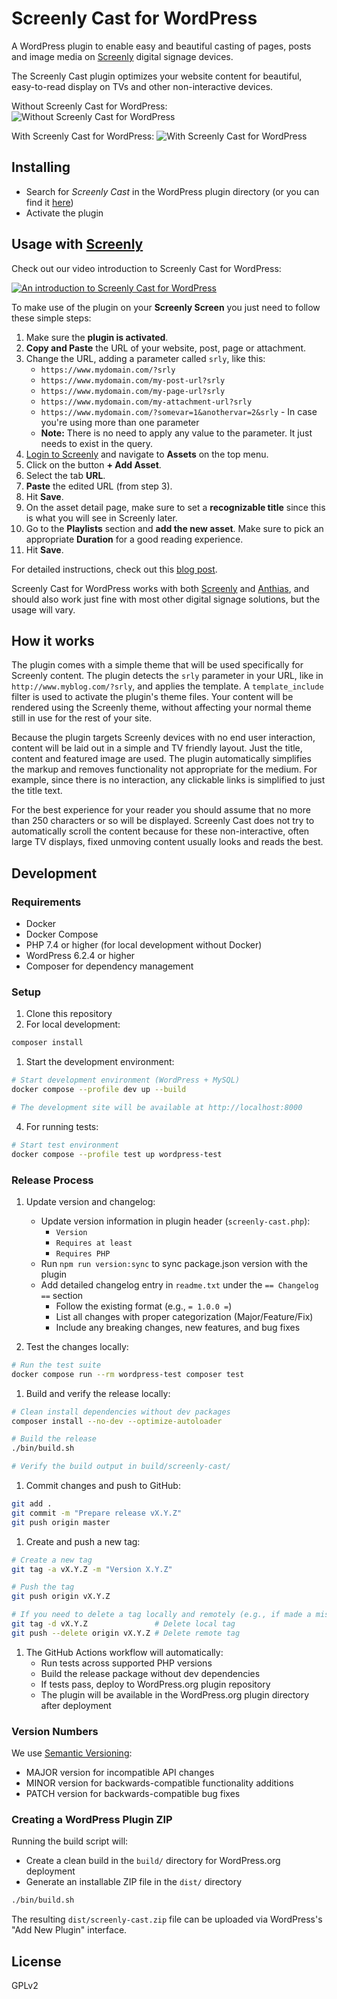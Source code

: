 # Screenly Cast for WordPress

A WordPress plugin to enable easy and beautiful casting of pages, posts and image
media on [Screenly](https://www.screenly.io) digital signage devices.

The Screenly Cast plugin optimizes your website content for beautiful,
easy-to-read display on TVs and other non-interactive devices.

Without Screenly Cast for WordPress:
![Without Screenly Cast for WordPress](/assets/screenshot-1.png)

With Screenly Cast for WordPress:
![With Screenly Cast for WordPress](/assets/screenshot-2.png)

## Installing

* Search for *Screenly Cast* in the WordPress plugin directory (or you can find it
  [here](https://wordpress.org/plugins/screenly-cast/))
* Activate the plugin

## Usage with [Screenly](https://www.screenly.io)

Check out our video introduction to Screenly Cast for WordPress:

[![An introduction to Screenly Cast for WordPress](https://img.youtube.com/vi/rX6b9ZAYi34/0.jpg)](https://www.youtube.com/watch?v=rX6b9ZAYi34)

To make use of the plugin on your **Screenly Screen** you just need to follow
these simple steps:

1. Make sure the **plugin is activated**.
2. **Copy and Paste** the URL of your website, post, page or attachment.
3. Change the URL, adding a parameter called `srly`, like this:
   * `https://www.mydomain.com/?srly`
   * `https://www.mydomain.com/my-post-url?srly`
   * `https://www.mydomain.com/my-page-url?srly`
   * `https://www.mydomain.com/my-attachment-url?srly`
   * `https://www.mydomain.com/?somevar=1&anothervar=2&srly` - In case you're
     using more than one parameter
   * **Note:** There is no need to apply any value to the parameter. It just
     needs to exist in the query.
4. [Login to Screenly](https://login.screenlyapp.com) and navigate to **Assets**
   on the top menu.
5. Click on the button **+ Add Asset**.
6. Select the tab **URL**.
7. **Paste** the edited URL (from step 3).
8. Hit **Save**.
9. On the asset detail page, make sure to set a **recognizable title** since this
   is what you will see in Screenly later.
10. Go to the **Playlists** section and **add the new asset**. Make sure to pick
    an appropriate **Duration** for a good reading experience.
11. Hit **Save**.

For detailed instructions, check out this [blog post](https://news.screenly.io/introducing-screenly-cast-for-wordpress-a27ff26667b7).

Screenly Cast for WordPress works with both [Screenly](https://www.screenly.io)
and [Anthias](https://anthias.screenly.io/), and should also work just fine with
most other digital signage solutions, but the usage will vary.

## How it works

The plugin comes with a simple theme that will be used specifically for Screenly
content. The plugin detects the `srly` parameter in your URL, like in
`http://www.myblog.com/?srly`, and applies the template. A `template_include`
filter is used to activate the plugin's theme files. Your content will be
rendered using the Screenly theme, without affecting your normal theme still in
use for the rest of your site.

Because the plugin targets Screenly devices with no end user interaction, content
will be laid out in a simple and TV friendly layout. Just the title, content and
featured image are used. The plugin automatically simplifies the markup and
removes functionality not appropriate for the medium. For example, since there is
no interaction, any clickable links is simplified to just the title text.

For the best experience for your reader you should assume that no more than 250
characters or so will be displayed. Screenly Cast does not try to automatically
scroll the content because for these non-interactive, often large TV displays,
fixed unmoving content usually looks and reads the best.

## Development

### Requirements

* Docker
* Docker Compose
* PHP 7.4 or higher (for local development without Docker)
* WordPress 6.2.4 or higher
* Composer for dependency management

### Setup

1. Clone this repository
2. For local development:

```bash
composer install
```

1. Start the development environment:

```bash
# Start development environment (WordPress + MySQL)
docker compose --profile dev up --build

# The development site will be available at http://localhost:8000
```

4. For running tests:

```bash
# Start test environment
docker compose --profile test up wordpress-test
```

### Release Process

1. Update version and changelog:
   * Update version information in plugin header (`screenly-cast.php`):
     * `Version`
     * `Requires at least`
     * `Requires PHP`
   * Run `npm run version:sync` to sync package.json version with the plugin
   * Add detailed changelog entry in `readme.txt` under the `== Changelog ==`
     section
     * Follow the existing format (e.g., `= 1.0.0 =`)
     * List all changes with proper categorization (Major/Feature/Fix)
     * Include any breaking changes, new features, and bug fixes

1. Test the changes locally:

```bash
# Run the test suite
docker compose run --rm wordpress-test composer test
```

1. Build and verify the release locally:

```bash
# Clean install dependencies without dev packages
composer install --no-dev --optimize-autoloader

# Build the release
./bin/build.sh

# Verify the build output in build/screenly-cast/
```

1. Commit changes and push to GitHub:

```bash
git add .
git commit -m "Prepare release vX.Y.Z"
git push origin master
```

1. Create and push a new tag:

```bash
# Create a new tag
git tag -a vX.Y.Z -m "Version X.Y.Z"

# Push the tag
git push origin vX.Y.Z

# If you need to delete a tag locally and remotely (e.g., if made a mistake):
git tag -d vX.Y.Z               # Delete local tag
git push --delete origin vX.Y.Z # Delete remote tag
```

1. The GitHub Actions workflow will automatically:
   * Run tests across supported PHP versions
   * Build the release package without dev dependencies
   * If tests pass, deploy to WordPress.org plugin repository
   * The plugin will be available in the WordPress.org plugin directory after
     deployment

### Version Numbers

We use [Semantic Versioning](https://semver.org/):

* MAJOR version for incompatible API changes
* MINOR version for backwards-compatible functionality additions
* PATCH version for backwards-compatible bug fixes

### Creating a WordPress Plugin ZIP

Running the build script will:

* Create a clean build in the `build/` directory for WordPress.org deployment
* Generate an installable ZIP file in the `dist/` directory

```bash
./bin/build.sh
```

The resulting `dist/screenly-cast.zip` file can be uploaded via WordPress's "Add New Plugin" interface.

## License

GPLv2
